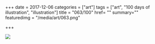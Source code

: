 +++
date = 2017-12-06
categories = ["art"]
tags = ["art", "100 days of illustration", "illustration"]
title = "063/100"
href= ""
summary=""
featuredimg = "/media/art/063.png"

+++

<img src="/media/art/063.png" />
